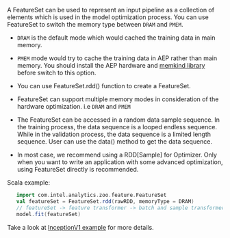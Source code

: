 A FeatureSet can be used to represent an input pipeline as a collection of elements which is used in the model optimization process. You can use FeatureSet to switch the memory type between `DRAM` 
and `PMEM`.
* `DRAM` is the default mode which would cached the training data in main memory.
* `PMEM` mode would try to cache the training data in AEP rather than main memory. You should install the AEP hardware and [memkind library](https://github.com/memkind/memkind) before switch
 to this option. 
 
* You can use FeatureSet.rdd() function to create a FeatureSet.
* FeatureSet can support multiple memory modes in consideration of the hardware optimization. i.e `DRAM` and `PMEM`
* The FeatureSet can be accessed in a random data sample sequence. In the training process, the data sequence is a looped endless sequence. While in the validation process, the data sequence is a limited length sequence. User can use the data() method to get the data sequence.
* In most case, we recommend using a RDD[Sample] for Optimizer. Only when you want to write an application with some advanced optimization, using FeatureSet directly is recommended.

Scala example:

```scala
   import com.intel.analytics.zoo.feature.FeatureSet
   val featureSet = FeatureSet.rdd(rawRDD, memoryType = DRAM)
   // featureSet -> feature transformer -> batch and sample transformer
   model.fit(featureSet)
```
Take a look at [InceptionV1 example](https://github.com/intel-analytics/analytics-zoo/tree/master/zoo/src/main/scala/com/intel/analytics/zoo/examples/inception) for more details.